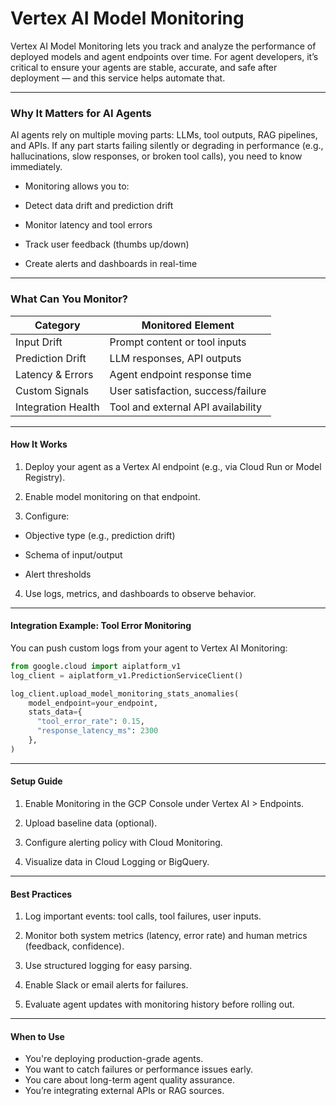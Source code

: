 # Vertex AI Model Monitoring

Vertex AI Model Monitoring lets you track and analyze the performance of deployed models and agent endpoints over time. For agent developers, it’s critical to ensure your agents are stable, accurate, and safe after deployment — and this service helps automate that.

---

### Why It Matters for AI Agents
AI agents rely on multiple moving parts: LLMs, tool outputs, RAG pipelines, and APIs. If any part starts failing silently or degrading in performance (e.g., hallucinations, slow responses, or broken tool calls), you need to know immediately.

- Monitoring allows you to:

- Detect data drift and prediction drift

- Monitor latency and tool errors

- Track user feedback (thumbs up/down)

- Create alerts and dashboards in real-time

----

### What Can You Monitor?
| Category           | Monitored Element                  |
| ------------------ | ---------------------------------- |
| Input Drift        | Prompt content or tool inputs      |
| Prediction Drift   | LLM responses, API outputs         |
| Latency & Errors   | Agent endpoint response time       |
| Custom Signals     | User satisfaction, success/failure |
| Integration Health | Tool and external API availability |

---

#### How It Works
1. Deploy your agent as a Vertex AI endpoint (e.g., via Cloud Run or Model Registry).

2. Enable model monitoring on that endpoint.

3. Configure:

- Objective type (e.g., prediction drift)

- Schema of input/output

- Alert thresholds

4. Use logs, metrics, and dashboards to observe behavior.

----

#### Integration Example: Tool Error Monitoring
You can push custom logs from your agent to Vertex AI Monitoring:
```python
from google.cloud import aiplatform_v1
log_client = aiplatform_v1.PredictionServiceClient()

log_client.upload_model_monitoring_stats_anomalies(
    model_endpoint=your_endpoint,
    stats_data={
      "tool_error_rate": 0.15,
      "response_latency_ms": 2300
    },
)
```

---
#### Setup Guide
1. Enable Monitoring in the GCP Console under Vertex AI > Endpoints.

2. Upload baseline data (optional).

3. Configure alerting policy with Cloud Monitoring.

4. Visualize data in Cloud Logging or BigQuery.

----

#### Best Practices
1. Log important events: tool calls, tool failures, user inputs.

2. Monitor both system metrics (latency, error rate) and human metrics (feedback, confidence).

3. Use structured logging for easy parsing.

4. Enable Slack or email alerts for failures.

5. Evaluate agent updates with monitoring history before rolling out.

---

#### When to Use
- You're deploying production-grade agents.
-  You want to catch failures or performance issues early.
-  You care about long-term agent quality assurance.
- You’re integrating external APIs or RAG sources.